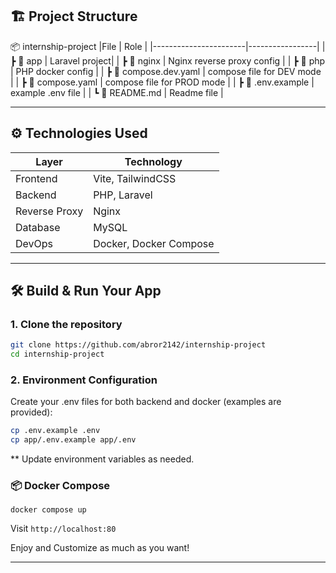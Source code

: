 ## 🏗️ Project Structure

📦 internship-project
 |File                   | Role            | 
 |-----------------------|-----------------|
 | ┣ 📂 app               | Laravel project|
 | ┣ 📂 nginx             | Nginx reverse proxy config |
 | ┣ 📂 php               | PHP docker config |
 | ┣ 📄 compose.dev.yaml  | compose file for DEV mode |
 | ┣ 📄 compose.yaml      | compose file for PROD mode |
 | ┣ 📄 .env.example      | example .env file |
 | ┗ 📄 README.md         | Readme file |

---

## ⚙️ Technologies Used

| Layer       | Technology |
|-------------|------------|
| Frontend    | Vite, TailwindCSS |
| Backend     | PHP, Laravel |
| Reverse Proxy | Nginx |
| Database    | MySQL |
| DevOps      | Docker, Docker Compose |

---

## 🛠️ Build & Run Your App

### 1. Clone the repository
```bash
git clone https://github.com/abror2142/internship-project
cd internship-project
```

### 2. Environment Configuration
Create your .env files for both backend and docker (examples are provided):

```bash
cp .env.example .env
cp app/.env.example app/.env
```

** Update environment variables as needed.

### 📦 Docker Compose

`docker compose up`


Visit `http://localhost:80`


Enjoy and Customize as much as you want!

---
